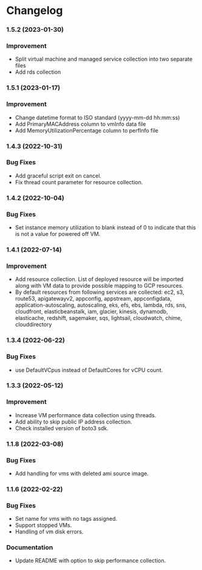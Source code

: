 # Changelog

### 1.5.2 (2023-01-30)
### Improvement
* Split virtual machine and managed service collection into two separate files
* Add rds collection 

### 1.5.1 (2023-01-17)
### Improvement
* Change datetime format to ISO standard (yyyy-mm-dd hh:mm:ss)
* Add PrimaryMACAddress column to vmInfo data file
* Add MemoryUtilizationPercentage column to perfInfo file

### 1.4.3 (2022-10-31)
### Bug Fixes
* Add graceful script exit on cancel.
* Fix thread count parameter for resource collection.

### 1.4.2 (2022-10-04)
### Bug Fixes
* Set instance memory utilization to blank instead of 0 to indicate that this is not a value for powered off VM.

### 1.4.1 (2022-07-14)

### Improvement
* Add resource collection. List of deployed resource will be imported along with VM data to provide possible mapping to GCP resources.
* By default resources from following services are collected: 
        ec2, s3, route53, apigatewayv2, appconfig,
        appstream, appconfigdata, application-autoscaling,
        autoscaling, eks, efs, ebs, lambda, rds, sns,
        cloudfront, elasticbeanstalk, iam, glacier, kinesis,
        dynamodb, elasticache, redshift, sagemaker, sqs,
        lightsail, cloudwatch, chime, clouddirectory


### 1.3.4 (2022-06-22)

### Bug Fixes
* use DefaultVCpus instead of DefaultCores for vCPU count.


### 1.3.3 (2022-05-12)

### Improvement
* Increase VM performance data collection using threads.
* Add ability to skip public IP address collection. 
* Check installed version of boto3 sdk. 

### 1.1.8 (2022-03-08)

### Bug Fixes
* Add handling for vms with deleted ami source image.


### 1.1.6 (2022-02-22)

### Bug Fixes
* Set name for vms with no tags assigned.
* Support stopped VMs.
* Handling of vm disk errors.

### Documentation
* Update README with option to skip performance collection.

